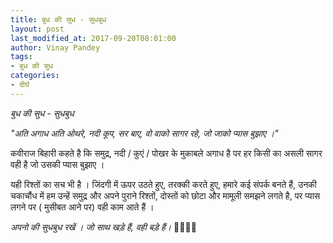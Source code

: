 ```yaml
---
title: बुध की सुध - सुधबुध
layout: post
last_modified_at: 2017-09-20T08:01:00
author: Vinay Pandey
tags:
- बुध की सुध
categories:
- दीर्घ
---
```

*बुध की सुध - सुधबुध*

_"अति अगाध अति ओथरे, नदी कूप, सर बाए,_
_वो वाको सागर रहे, जो जाको प्यास बुझाए ।"_

कवीराज बिहारी कहते है कि समुद्र, नदी / कुएं / पोखर के मुकाबले अगाध है पर हर किसी का असली सागर वही है जो उसकी प्यास बुझाए ।

यही रिश्तों का सच भी है । जिंदगी में ऊपर उठते हुए, तरक्की करते हुए, हमारे कई संपर्क बनते हैं, उनकी चकाचौंध में हम उन्हें समुद्र और अपने पुराने रिश्तों, दोस्तों को छोटा और मामूली समझने लगते है, पर प्यास लगने पर ( मुसीबत आने पर) वही काम आते हैं । 

*अपनो की सुधबुध रखें ।*
*जो साथ खड़े हैं, वही बड़े हैं।*
🙏🌷🌷🙏


